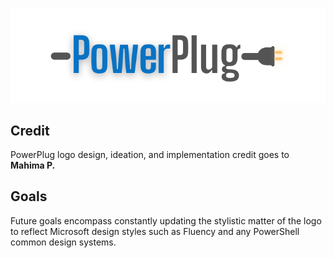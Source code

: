 <p align="center">
  <img src="https://github.com/manu-p-1/PowerPlug/blob/master/assets/PowerPlugLogo.png" alt="PowerPlug Logo">
  <br>
</p>

## Credit
PowerPlug logo design, ideation, and implementation credit goes to **Mahima P.**

## Goals
Future goals encompass constantly updating the stylistic matter of the logo to reflect Microsoft design styles such as Fluency and any PowerShell common design systems. 
